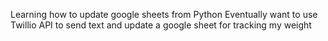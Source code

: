 Learning how to update google sheets from Python
Eventually want to use Twillio API to send text
and update a google sheet for tracking my weight